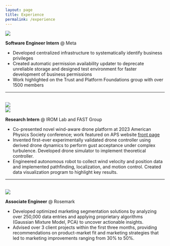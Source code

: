 ```yaml
---
layout: page
title: Experience
permalink: /experience
---
```



<div class="img">
    <img class="feature-img" src="{{ 'assets/meta.svg' }}" />
</div>

**Software Engineer Intern** @ Meta

- Developed centralized infrastructure to systematically identify business privileges
- Created automatic permission availability updater to deprecate unreliable storage and designed test environment
for faster development of business permissions
- Work highlighted on the Trust and Platform Foundations group with over 1500 members

---
<br>
<div class="img">
    <img class="large-img" src="{{ 'assets/fastlab.jpg' }}" />
</div>

<div class="img">
    <img class="feature-img" src="{{ 'assets/iromlab.png' }}" />
</div>

**Research Intern** @ IROM Lab and FAST Group

- Co-presented novel wind-aware drone platform at 2023 American Physics Society conference; work featured on APS website [front page][front-page]
- Invented first-ever experimentally validated drone controller using derived drone dynamics to perform gust acceptance under complex turbulence. Developed drone simulator to implement theoretical controller.
- Engineered autonomous robot to collect wind velocity and position data and implemented pathfinding, localization, and motion control. Created data visualization program to highlight key results.

[front-page]: https://aps.org/publications/apsnews/202402/drones.cfm.

---
<br>


<div class="img">
    <img class="feature-img" src="{{ 'assets/rosemark.png' }}" />
</div>

**Associate Engineer** @ Rosemark 

- Developed optimized marketing segmentation solutions by analyzing over 250,000 data entries and applying proprietary algorithms (Gaussian Mixture Model, PCA) to uncover actionable insights.
- Advised over 3 client projects within the first three months, providing recommendations on product-market fit and marketing strategies that led to marketing improvements ranging from 30% to 50%.